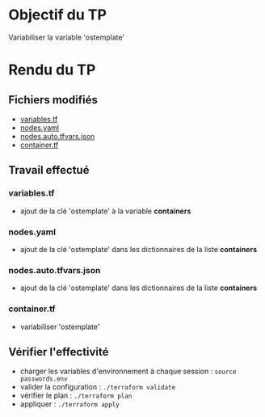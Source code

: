 # Objectif du TP
Variabiliser la variable 'ostemplate'

# Rendu du TP
## Fichiers modifiés
- [variables.tf](./fichiers/variables.tf)
- [nodes.yaml](./fichiers/nodes.yaml)
- [nodes.auto.tfvars.json](./fichiers/nodes.auto.tfvars.json)
- [container.tf](./fichiers/container.tf)


## Travail effectué

### variables.tf
- ajout de la clé 'ostemplate' à la variable **containers**

### nodes.yaml
- ajout de la clé 'ostemplate' dans les dictionnaires de la liste **containers**

### nodes.auto.tfvars.json
- ajout de la clé 'ostemplate' dans les dictionnaires de la liste **containers**

### container.tf
- variabiliser 'ostemplate'

## Vérifier l'effectivité
- charger les variables d'environnement à chaque session : `source passwords.env`
- valider la configuration : `./terraform validate`
- vérifier le plan : `./terraform plan`
- appliquer : `./terraform apply`

